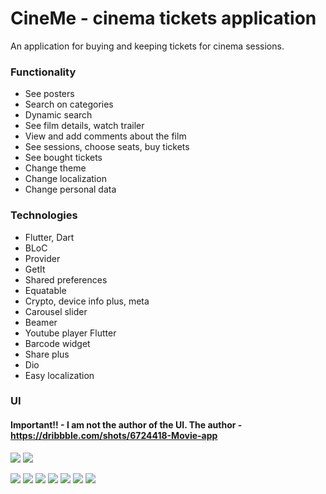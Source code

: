 # CineMe - cinema tickets application
An application for buying and keeping tickets for cinema sessions.

### Functionality
- See posters
- Search on categories
- Dynamic search
- See film details, watch trailer
- View and add comments about the film
- See sessions, choose seats, buy tickets
- See bought tickets
- Change theme
- Change localization
- Change personal data 

### Technologies
- Flutter, Dart
- BLoC
- Provider
- GetIt
- Shared preferences
- Equatable
- Crypto, device info plus, meta
- Carousel slider
- Beamer
- Youtube player Flutter
- Barcode widget
- Share plus
- Dio
- Easy localization

### UI
#### Important!! - I am not the author of the UI. The author - https://dribbble.com/shots/6724418-Movie-app
![](./assets/readme/img.png)  ![](./assets/readme/img_1.png)

![](./assets/readme/img_2.png)
![](./assets/readme/img_3.png)
![](./assets/readme/img_4.png)
![](./assets/readme/img_5.png)
![](./assets/readme/img_6.png)
![](./assets/readme/img_7.png)
![](./assets/readme/img_8.png)

